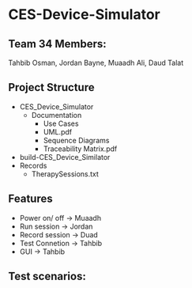 # CES-Device-Simulator


## Team 34 Members: 
Tahbib Osman, Jordan Bayne, Muaadh Ali, Daud Talat

## Project Structure
- CES_Device_Simulator
  - Documentation
    - Use Cases
    - UML.pdf
    - Sequence Diagrams
    - Traceability Matrix.pdf
- build-CES_Device_Similator
- Records
  - TherapySessions.txt

## Features 
- Power on/ off -> Muaadh
- Run session -> Jordan
- Record session -> Duad
- Test Connetion -> Tahbib  
- GUI -> Tahbib 

## Test scenarios:

